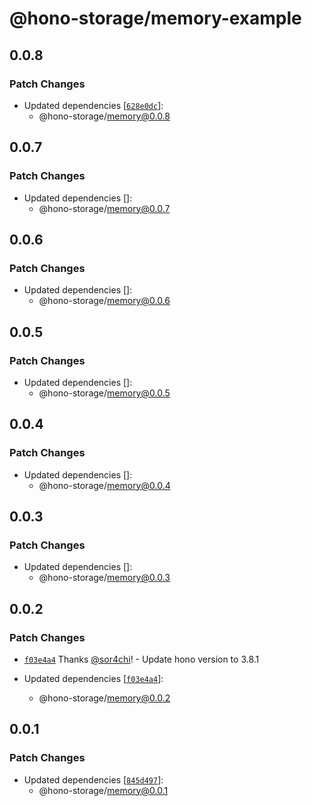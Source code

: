 # @hono-storage/memory-example

## 0.0.8

### Patch Changes

- Updated dependencies [[`628e0dc`](https://github.com/sor4chi/hono-storage/commit/628e0dcd6b48953db1d212e317c1d470499780e3)]:
  - @hono-storage/memory@0.0.8

## 0.0.7

### Patch Changes

- Updated dependencies []:
  - @hono-storage/memory@0.0.7

## 0.0.6

### Patch Changes

- Updated dependencies []:
  - @hono-storage/memory@0.0.6

## 0.0.5

### Patch Changes

- Updated dependencies []:
  - @hono-storage/memory@0.0.5

## 0.0.4

### Patch Changes

- Updated dependencies []:
  - @hono-storage/memory@0.0.4

## 0.0.3

### Patch Changes

- Updated dependencies []:
  - @hono-storage/memory@0.0.3

## 0.0.2

### Patch Changes

- [`f03e4a4`](https://github.com/sor4chi/hono-storage/commit/f03e4a41d705fa8883cef1dce85784825ea05eae) Thanks [@sor4chi](https://github.com/sor4chi)! - Update hono version to 3.8.1

- Updated dependencies [[`f03e4a4`](https://github.com/sor4chi/hono-storage/commit/f03e4a41d705fa8883cef1dce85784825ea05eae)]:
  - @hono-storage/memory@0.0.2

## 0.0.1

### Patch Changes

- Updated dependencies [[`845d497`](https://github.com/sor4chi/hono-storage/commit/845d497f8f0c604dd81839150cdc7c8de5104c66)]:
  - @hono-storage/memory@0.0.1
